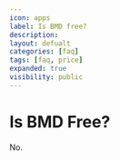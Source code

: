 ```yaml
---
icon: apps
label: Is BMD free?
description: 
layout: defualt
categories: [faq]
tags: [faq, price]
expanded: true
visibility: public
---
```

# Is BMD Free?
No.